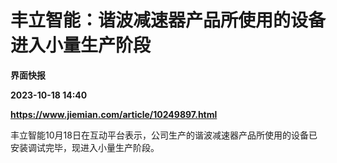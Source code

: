 # 丰立智能：谐波减速器产品所使用的设备进入小量生产阶段
**界面快报**

**2023-10-18 14:40**

**https://www.jiemian.com/article/10249897.html**

丰立智能10月18日在互动平台表示，公司生产的谐波减速器产品所使用的设备已安装调试完毕，现进入小量生产阶段。
